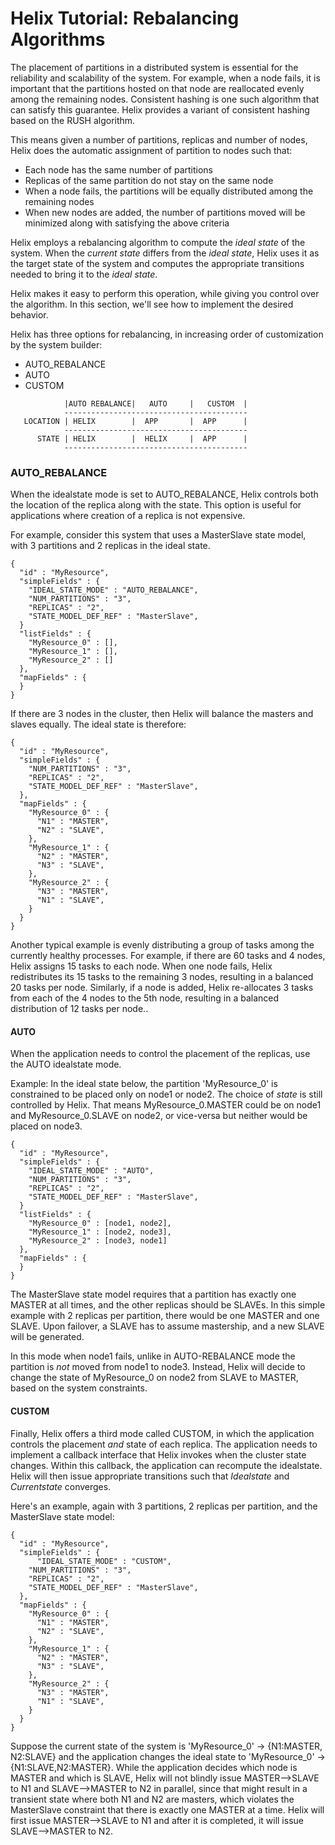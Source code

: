<!---
Licensed to the Apache Software Foundation (ASF) under one
or more contributor license agreements.  See the NOTICE file
distributed with this work for additional information
regarding copyright ownership.  The ASF licenses this file
to you under the Apache License, Version 2.0 (the
"License"); you may not use this file except in compliance
with the License.  You may obtain a copy of the License at

  http://www.apache.org/licenses/LICENSE-2.0

Unless required by applicable law or agreed to in writing,
software distributed under the License is distributed on an
"AS IS" BASIS, WITHOUT WARRANTIES OR CONDITIONS OF ANY
KIND, either express or implied.  See the License for the
specific language governing permissions and limitations
under the License.
-->

# Helix Tutorial: Rebalancing Algorithms

The placement of partitions in a distributed system is essential for the reliability and scalability of the system.  For example, when a node fails, it is important that the partitions hosted on that node are reallocated evenly among the remaining nodes. Consistent hashing is one such algorithm that can satisfy this guarantee.  Helix provides a variant of consistent hashing based on the RUSH algorithm.

This means given a number of partitions, replicas and number of nodes, Helix does the automatic assignment of partition to nodes such that:

* Each node has the same number of partitions
* Replicas of the same partition do not stay on the same node
* When a node fails, the partitions will be equally distributed among the remaining nodes
* When new nodes are added, the number of partitions moved will be minimized along with satisfying the above criteria

Helix employs a rebalancing algorithm to compute the _ideal state_ of the system.  When the _current state_ differs from the _ideal state_, Helix uses it as the target state of the system and computes the appropriate transitions needed to bring it to the _ideal state_.

Helix makes it easy to perform this operation, while giving you control over the algorithm.  In this section, we\'ll see how to implement the desired behavior.

Helix has three options for rebalancing, in increasing order of customization by the system builder:

* AUTO_REBALANCE
* AUTO
* CUSTOM

```
            |AUTO REBALANCE|   AUTO     |   CUSTOM  |       
            -----------------------------------------
   LOCATION | HELIX        |  APP       |  APP      |
            -----------------------------------------
      STATE | HELIX        |  HELIX     |  APP      |
            -----------------------------------------
```


### AUTO_REBALANCE

When the idealstate mode is set to AUTO_REBALANCE, Helix controls both the location of the replica along with the state. This option is useful for applications where creation of a replica is not expensive. 

For example, consider this system that uses a MasterSlave state model, with 3 partitions and 2 replicas in the ideal state.

```
{
  "id" : "MyResource",
  "simpleFields" : {
    "IDEAL_STATE_MODE" : "AUTO_REBALANCE",
    "NUM_PARTITIONS" : "3",
    "REPLICAS" : "2",
    "STATE_MODEL_DEF_REF" : "MasterSlave",
  }
  "listFields" : {
    "MyResource_0" : [],
    "MyResource_1" : [],
    "MyResource_2" : []
  },
  "mapFields" : {
  }
}
```

If there are 3 nodes in the cluster, then Helix will balance the masters and slaves equally.  The ideal state is therefore:

```
{
  "id" : "MyResource",
  "simpleFields" : {
    "NUM_PARTITIONS" : "3",
    "REPLICAS" : "2",
    "STATE_MODEL_DEF_REF" : "MasterSlave",
  },
  "mapFields" : {
    "MyResource_0" : {
      "N1" : "MASTER",
      "N2" : "SLAVE",
    },
    "MyResource_1" : {
      "N2" : "MASTER",
      "N3" : "SLAVE",
    },
    "MyResource_2" : {
      "N3" : "MASTER",
      "N1" : "SLAVE",
    }
  }
}
```

Another typical example is evenly distributing a group of tasks among the currently healthy processes. For example, if there are 60 tasks and 4 nodes, Helix assigns 15 tasks to each node. 
When one node fails, Helix redistributes its 15 tasks to the remaining 3 nodes, resulting in a balanced 20 tasks per node. Similarly, if a node is added, Helix re-allocates 3 tasks from each of the 4 nodes to the 5th node, resulting in a balanced distribution of 12 tasks per node.. 

#### AUTO

When the application needs to control the placement of the replicas, use the AUTO idealstate mode.

Example: In the ideal state below, the partition \'MyResource_0\' is constrained to be placed only on node1 or node2.  The choice of _state_ is still controlled by Helix.  That means MyResource_0.MASTER could be on node1 and MyResource_0.SLAVE on node2, or vice-versa but neither would be placed on node3.

```
{
  "id" : "MyResource",
  "simpleFields" : {
    "IDEAL_STATE_MODE" : "AUTO",
    "NUM_PARTITIONS" : "3",
    "REPLICAS" : "2",
    "STATE_MODEL_DEF_REF" : "MasterSlave",
  }
  "listFields" : {
    "MyResource_0" : [node1, node2],
    "MyResource_1" : [node2, node3],
    "MyResource_2" : [node3, node1]
  },
  "mapFields" : {
  }
}
```

The MasterSlave state model requires that a partition has exactly one MASTER at all times, and the other replicas should be SLAVEs.  In this simple example with 2 replicas per partition, there would be one MASTER and one SLAVE.  Upon failover, a SLAVE has to assume mastership, and a new SLAVE will be generated.

In this mode when node1 fails, unlike in AUTO-REBALANCE mode the partition is _not_ moved from node1 to node3. Instead, Helix will decide to change the state of MyResource_0 on node2 from SLAVE to MASTER, based on the system constraints. 

#### CUSTOM

Finally, Helix offers a third mode called CUSTOM, in which the application controls the placement _and_ state of each replica. The application needs to implement a callback interface that Helix invokes when the cluster state changes. 
Within this callback, the application can recompute the idealstate. Helix will then issue appropriate transitions such that _Idealstate_ and _Currentstate_ converges.

Here\'s an example, again with 3 partitions, 2 replicas per partition, and the MasterSlave state model:

```
{
  "id" : "MyResource",
  "simpleFields" : {
      "IDEAL_STATE_MODE" : "CUSTOM",
    "NUM_PARTITIONS" : "3",
    "REPLICAS" : "2",
    "STATE_MODEL_DEF_REF" : "MasterSlave",
  },
  "mapFields" : {
    "MyResource_0" : {
      "N1" : "MASTER",
      "N2" : "SLAVE",
    },
    "MyResource_1" : {
      "N2" : "MASTER",
      "N3" : "SLAVE",
    },
    "MyResource_2" : {
      "N3" : "MASTER",
      "N1" : "SLAVE",
    }
  }
}
```

Suppose the current state of the system is 'MyResource_0' -> {N1:MASTER, N2:SLAVE} and the application changes the ideal state to 'MyResource_0' -> {N1:SLAVE,N2:MASTER}. While the application decides which node is MASTER and which is SLAVE, Helix will not blindly issue MASTER-->SLAVE to N1 and SLAVE-->MASTER to N2 in parallel, since that might result in a transient state where both N1 and N2 are masters, which violates the MasterSlave constraint that there is exactly one MASTER at a time.  Helix will first issue MASTER-->SLAVE to N1 and after it is completed, it will issue SLAVE-->MASTER to N2. 
